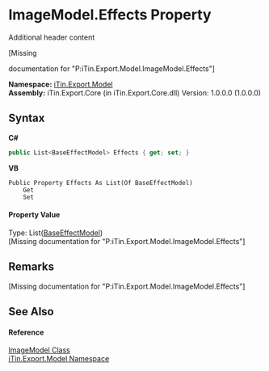 # ImageModel.Effects Property 
Additional header content 

\[Missing <summary> documentation for "P:iTin.Export.Model.ImageModel.Effects"\]

**Namespace:**&nbsp;<a href="ef57ffcc-e95e-b212-5a46-9aa6f5a3511f">iTin.Export.Model</a><br />**Assembly:**&nbsp;iTin.Export.Core (in iTin.Export.Core.dll) Version: 1.0.0.0 (1.0.0.0)

## Syntax

**C#**<br />
``` C#
public List<BaseEffectModel> Effects { get; set; }
```

**VB**<br />
``` VB
Public Property Effects As List(Of BaseEffectModel)
	Get
	Set
```


#### Property Value
Type: List(<a href="2b4f9e9a-8ad4-0734-6dc5-ca8a7e80c48e">BaseEffectModel</a>)<br />\[Missing <value> documentation for "P:iTin.Export.Model.ImageModel.Effects"\]

## Remarks
\[Missing <remarks> documentation for "P:iTin.Export.Model.ImageModel.Effects"\]

## See Also


#### Reference
<a href="137d2f5b-d37d-72be-e7a0-12bcf0b26444">ImageModel Class</a><br /><a href="ef57ffcc-e95e-b212-5a46-9aa6f5a3511f">iTin.Export.Model Namespace</a><br />